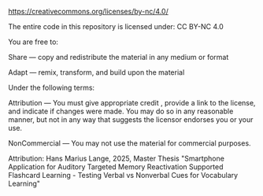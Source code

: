 https://creativecommons.org/licenses/by-nc/4.0/

The entire code in this repository is licensed under: CC BY-NC 4.0

You are free to:

Share — copy and redistribute the material in any medium or format

Adapt — remix, transform, and build upon the material

Under the following terms:

Attribution — You must give appropriate credit , provide a link to the license, and indicate if changes were made. You may do so in any reasonable manner, but not in any way that suggests the licensor endorses you or your use.

NonCommercial — You may not use the material for commercial purposes.

Attribution: Hans Marius Lange, 2025, Master Thesis "Smartphone Application for Auditory Targeted Memory Reactivation Supported Flashcard Learning - Testing Verbal vs Nonverbal Cues for Vocabulary Learning"
